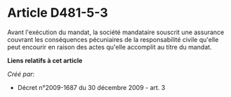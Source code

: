 # Article D481-5-3

Avant l'exécution du mandat, la société mandataire souscrit une assurance couvrant les conséquences pécuniaires de la
responsabilité civile qu'elle peut encourir en raison des actes qu'elle accomplit au titre du mandat.

**Liens relatifs à cet article**

_Créé par_:

  - Décret n°2009-1687 du 30 décembre 2009 - art. 3
